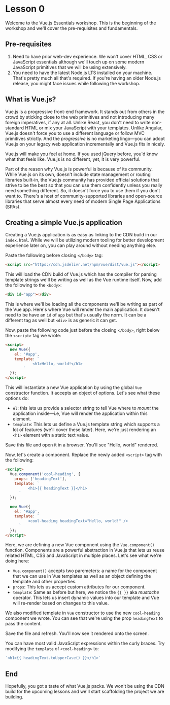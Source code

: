 # Lesson 0

Welcome to the Vue.js Essentials workshop. This is the beginning of the workshop and we'll cover the pre-requisites and fundamentals.

## Pre-requisites

1. Need to have prior web-dev experience. We won't cover HTML, CSS or JavaScript essentials although we'll touch up on some modern JavaScript primitives that we will be using extensively.
2. You need to have the latest Node.js LTS installed on your machine. That's pretty much all that's required. If you're having an older Node.js release, you might face issues while following the workshop.

## What is Vue.js?

Vue.js is a progressive front-end framework. It stands out from others in the crowd by sticking close to the web primitives and not introducing many foreign imperatives, if any at all. Unlike React, you don't need to write non-standard HTML or mix your JavaScript with your templates. Unlike Angular, Vue.js doesn't force you to use a different language or follow MVC primitives strictly. And the _progressive_ is no marketing lingo—you can adopt Vue.js on your legacy web application incrementally and Vue.js fits in nicely.

Vue.js will make you feel at home. If you used jQuery before, you'd know what that feels like. Vue.js is no different, yet, it is very powerful.

Part of the reason why Vue.js is powerful is because of its community. While Vue.js on its own, doesn't include state management or routing libraries built-in, the Vue.js community has provided official solutions that strive to be the best so that you can use them confidently unless you really need something different. So, it doesn't force you to use them if you don't want to. There's a host of community-supported libraries and open-source libraries that serve almost every need of modern Single Page Applications (SPAs).

## Creating a simple Vue.js application

Creating a Vue.js application is as easy as linking to the CDN build in our `index.html`. While we will be utilizing modern tooling for better development experience later on, you can play around without needing anything else.

Paste the following before closing `</body>` tag:

```html
<script src="https://cdn.jsdelivr.net/npm/vue/dist/vue.js"></script>
```

This will load the CDN build of Vue.js which has the compiler for parsing template strings we'll be writing as well as the Vue runtime itself. Now, add the following to the `<body>`:

```html
<div id="app"></div>
```

This is where we'll be loading all the components we'll be writing as part of the Vue app. Here's where Vue will render the main application. It doesn't need to be have an `id` of `app` but that's usually the norm. It can be a different tag as well but `<div>` is as generic it can get.

Now, paste the following code just before the closing `</body>`, right below the `<script>` tag we wrote:

```html
<script>
  new Vue({
    el: '#app',
    template: `
            <h1>Hello, world!</h1>
        `
  });
</script>
```

This will instantiate a new Vue application by using the global `Vue` constructor function. It accepts an object of options. Let's see what these options do:

- `el`: this lets us provide a selector string to tell Vue where to _mount_ the application inside—i.e, Vue will render the application within this element.
- `template`: This lets us define a Vue.js template string which supports a lot of features (we'll cover these later). Here, we're just rendering an `<h1>` element with a static text value.

Save this file and open it in a browser. You'll see "Hello, world" rendered.

Now, let's create a component. Replace the newly added `<script>` tag with the following:

```html
<script>
  Vue.component('cool-heading', {
    props: ['headingText'],
    template: `
          <h1>{{ headingText }}</h1>
      `
  });

  new Vue({
    el: '#app',
    template: `
          <cool-heading headingText="Hello, world!" />
      `
  });
</script>
```

Here, we are defining a new Vue component using the `Vue.component()` function. Components are a powerful abstraction in Vue.js that lets us reuse related HTML, CSS and JavaScript in multiple places. Let's see what we're doing here:

- `Vue.component()` accepts two paremeters: a name for the component that we can use in Vue templates as well as an object defining the template and other properties.
- `props`: This lets us accept custom attributes for our component.
- `template`: Same as before but here, we notice the `{{ }}` aka _mustache_ operator. This lets us insert dynamic values into our template and Vue will re-render based on changes to this value.

We also modified template in `Vue` constructor to use the new `cool-heading` component we wrote. You can see that we're using the prop `headingText` to pass the content.

Save the file and refresh. You'll now see it rendered onto the screen.

You can have most valid JavaScript expressions within the curly braces. Try modifying the `template` of `<cool-heading>` to:

```javascript
`<h1>{{ headingText.toUpperCase() }}</h1>`
```

## End

Hopefully, you got a taste of what Vue.js packs. We won't be using the CDN build for the upcoming lessons and we'll start scaffolding the project we are building.
